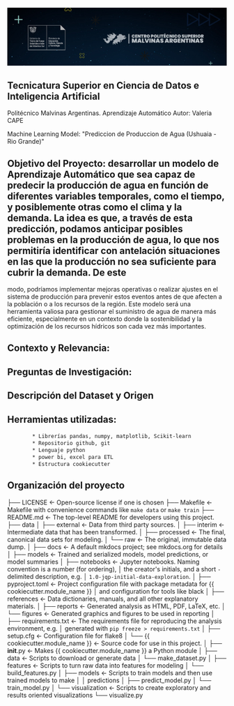 ![alt text](image.png)

## Tecnicatura Superior en Ciencia de Datos e Inteligencia Artificial
Politécnico Malvinas Argentinas.
Aprendizaje Automático
Autor: Valeria CAPE

Machine Learning Model: "Prediccion de Produccion de Agua (Ushuaia - Rio Grande)"

## Objetivo del Proyecto: desarrollar un modelo de Aprendizaje Automático que sea capaz de predecir la producción de agua en función de diferentes variables temporales, como el tiempo, y posiblemente otras como el clima y la demanda. La idea es que, a través de esta predicción, podamos anticipar posibles problemas en la producción de agua, lo que nos permitiría identificar con antelación situaciones en las que la producción no sea suficiente para cubrir la demanda. De este
modo, podríamos implementar mejoras operativas o realizar ajustes en el sistema de producción para prevenir estos eventos antes de que afecten a la población o a los recursos de la región. Este modelo será una herramienta valiosa para gestionar el suministro de agua de manera más eficiente, especialmente en un contexto donde la sostenibilidad y la optimización de los recursos hídricos son cada vez más importantes.

## Contexto y Relevancia:

## Preguntas de Investigación:

## Descripción del Dataset y Origen

## Herramientas utilizadas: 
            * Librerías pandas, numpy, matplotlib, Scikit-learn
            * Repositorio github, git
            * Lenguaje python
            * power bi, excel para ETL
            * Estructura cookiecutter

## Organización del proyecto
├── LICENSE            <- Open-source license if one is chosen
├── Makefile           <- Makefile with convenience commands like `make data` or `make train`
├── README.md          <- The top-level README for developers using this project.
├── data
│   ├── external       <- Data from third party sources.
│   ├── interim        <- Intermediate data that has been transformed.
│   ├── processed      <- The final, canonical data sets for modeling.
│   └── raw            <- The original, immutable data dump.
│
├── docs               <- A default mkdocs project; see mkdocs.org for details
│
├── models             <- Trained and serialized models, model predictions, or model summaries
│
├── notebooks          <- Jupyter notebooks. Naming convention is a number (for ordering),
│                         the creator's initials, and a short `-` delimited description, e.g.
│                         `1.0-jqp-initial-data-exploration`.
│
├── pyproject.toml     <- Project configuration file with package metadata for {{ cookiecutter.module_name }}
│                         and configuration for tools like black
│
├── references         <- Data dictionaries, manuals, and all other explanatory materials.
│
├── reports            <- Generated analysis as HTML, PDF, LaTeX, etc.
│   └── figures        <- Generated graphics and figures to be used in reporting
│
├── requirements.txt   <- The requirements file for reproducing the analysis environment, e.g.
│                         generated with `pip freeze > requirements.txt`
│
├── setup.cfg          <- Configuration file for flake8
│
└── {{ cookiecutter.module_name }}                <- Source code for use in this project.
    │
    ├── __init__.py    <- Makes {{ cookiecutter.module_name }} a Python module
    │
    ├── data           <- Scripts to download or generate data
    │   └── make_dataset.py
    │
    ├── features       <- Scripts to turn raw data into features for modeling
    │   └── build_features.py
    │
    ├── models         <- Scripts to train models and then use trained models to make
    │   │                 predictions
    │   ├── predict_model.py
    │   └── train_model.py
    │
    └── visualization  <- Scripts to create exploratory and results oriented visualizations
        └── visualize.py
